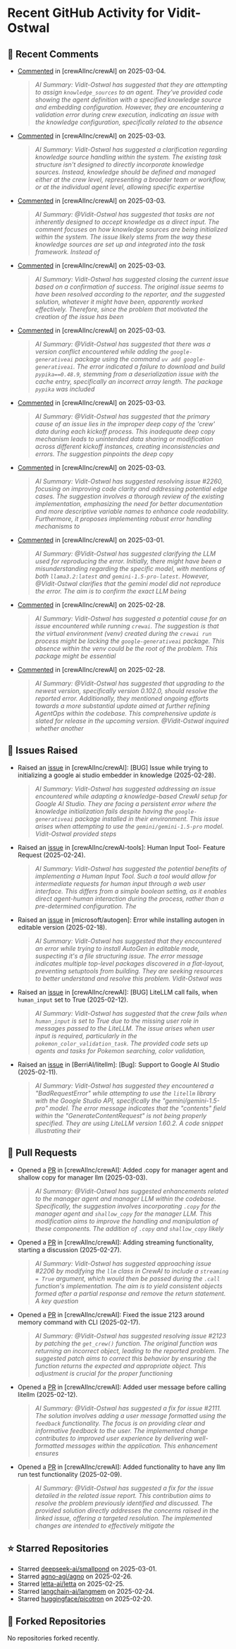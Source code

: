 # Recent GitHub Activity for Vidit-Ostwal

## 💬 Recent Comments
- [Commented](https://github.com/crewAIInc/crewAI/issues/2233#issuecomment-2696062734) in [crewAIInc/crewAI] on 2025-03-04.
  > *AI Summary: Vidit-Ostwal has suggested that they are attempting to assign `knowledge_sources` to an agent. They've provided code showing the agent definition with a specified knowledge source and embedding configuration. However, they are encountering a validation error during crew execution, indicating an issue with the knowledge configuration, specifically related to the absence*
- [Commented](https://github.com/crewAIInc/crewAI/issues/2233#issuecomment-2695213518) in [crewAIInc/crewAI] on 2025-03-03.
  > *AI Summary: Vidit-Ostwal has suggested a clarification regarding knowledge source handling within the system. The existing task structure isn't designed to directly incorporate knowledge sources. Instead, knowledge should be defined and managed either at the crew level, representing a broader team or workflow, or at the individual agent level, allowing specific expertise*
- [Commented](https://github.com/crewAIInc/crewAI/issues/2234#issuecomment-2695204872) in [crewAIInc/crewAI] on 2025-03-03.
  > *AI Summary: @Vidit-Ostwal has suggested that tasks are not inherently designed to accept knowledge as a direct input. The comment focuses on how knowledge sources are being initialized within the system. The issue likely stems from the way these knowledge sources are set up and integrated into the task framework. Instead of*
- [Commented](https://github.com/crewAIInc/crewAI/issues/2255#issuecomment-2695052968) in [crewAIInc/crewAI] on 2025-03-03.
  > *AI Summary: Vidit-Ostwal has suggested closing the current issue based on a confirmation of success. The original issue seems to have been resolved according to the reporter, and the suggested solution, whatever it might have been, apparently worked effectively. Therefore, since the problem that motivated the creation of the issue has been*
- [Commented](https://github.com/crewAIInc/crewAI/issues/2255#issuecomment-2695021426) in [crewAIInc/crewAI] on 2025-03-03.
  > *AI Summary: @Vidit-Ostwal has suggested that there was a version conflict encountered while adding the `google-generativeai` package using the command `uv add google-generativeai`. The error indicated a failure to download and build `pypika==0.48.9`, stemming from a deserialization issue with the cache entry, specifically an incorrect array length. The package `pypika` was included*
- [Commented](https://github.com/crewAIInc/crewAI/issues/2260#issuecomment-2694784308) in [crewAIInc/crewAI] on 2025-03-03.
  > *AI Summary: @Vidit-Ostwal has suggested that the primary cause of an issue lies in the improper deep copy of the 'crew' data during each kickoff process. This inadequate deep copy mechanism leads to unintended data sharing or modification across different kickoff instances, creating inconsistencies and errors. The suggestion pinpoints the deep copy*
- [Commented](https://github.com/crewAIInc/crewAI/pull/2265#issuecomment-2694771952) in [crewAIInc/crewAI] on 2025-03-03.
  > *AI Summary: Vidit-Ostwal has suggested resolving issue #2260, focusing on improving code clarity and addressing potential edge cases. The suggestion involves a thorough review of the existing implementation, emphasizing the need for better documentation and more descriptive variable names to enhance code readability. Furthermore, it proposes implementing robust error handling mechanisms to*
- [Commented](https://github.com/crewAIInc/crewAI/issues/2241#issuecomment-2692131547) in [crewAIInc/crewAI] on 2025-03-01.
  > *AI Summary: @Vidit-Ostwal has suggested clarifying the LLM used for reproducing the error. Initially, there might have been a misunderstanding regarding the specific model, with mentions of both `llama3.2:latest` and `gemini-1.5-pro-latest`. However, @Vidit-Ostwal clarifies that the gemini model did not reproduce the error. The aim is to confirm the exact LLM being*
- [Commented](https://github.com/crewAIInc/crewAI/issues/2255#issuecomment-2691135574) in [crewAIInc/crewAI] on 2025-02-28.
  > *AI Summary: Vidit-Ostwal has suggested a potential cause for an issue encountered while running `crewai`. The suggestion is that the virtual environment (venv) created during the `crewai run` process might be lacking the `google-generativeai` package. This absence within the venv could be the root of the problem. This package might be essential*
- [Commented](https://github.com/crewAIInc/crewAI/issues/2102#issuecomment-2689849315) in [crewAIInc/crewAI] on 2025-02-28.
  > *AI Summary: @Vidit-Ostwal has suggested that upgrading to the newest version, specifically version 0.102.0, should resolve the reported error. Additionally, they mentioned ongoing efforts towards a more substantial update aimed at further refining AgentOps within the codebase. This comprehensive update is slated for release in the upcoming version. @Vidit-Ostwal inquired whether another*

## 🐛 Issues Raised
- Raised an [issue](https://github.com/crewAIInc/crewAI/issues/2255) in [crewAIInc/crewAI]: [BUG] Issue while trying to initializing a google ai studio embedder in knowledge (2025-02-28).
  > *AI Summary: Vidit-Ostwal has suggested addressing an issue encountered while adapting a knowledge-based CrewAI setup for Google AI Studio. They are facing a persistent error where the knowledge initialization fails despite having the `google-generativeai` package installed in their environment. This issue arises when attempting to use the `gemini/gemini-1.5-pro` model. Vidit-Ostwal provided steps*
- Raised an [issue](https://github.com/crewAIInc/crewAI-tools/issues/223) in [crewAIInc/crewAI-tools]: Human Input Tool- Feature Request (2025-02-24).
  > *AI Summary: Vidit-Ostwal has suggested the potential benefits of implementing a Human Input Tool. Such a tool would allow for intermediate requests for human input through a web user interface. This differs from a simple boolean setting, as it enables direct agent-human interaction during the process, rather than a pre-determined configuration. The*
- Raised an [issue](https://github.com/microsoft/autogen/issues/5591) in [microsoft/autogen]: Error while installing autogen in editable version (2025-02-18).
  > *AI Summary: Vidit-Ostwal has suggested that they encountered an error while trying to install AutoGen in editable mode, suspecting it's a file structuring issue. The error message indicates multiple top-level packages discovered in a flat-layout, preventing setuptools from building. They are seeking resources to better understand and resolve this problem. Vidit-Ostwal was*
- Raised an [issue](https://github.com/crewAIInc/crewAI/issues/2111) in [crewAIInc/crewAI]: [BUG] LiteLLM call fails, when `human_input` set to True (2025-02-12).
  > *AI Summary: Vidit-Ostwal has suggested that the crew fails when `human_input` is set to True due to the missing user role in messages passed to the LiteLLM. The issue arises when user input is required, particularly in the `pokemon_color_validation_task`. The provided code sets up agents and tasks for Pokemon searching, color validation,*
- Raised an [issue](https://github.com/BerriAI/litellm/issues/8467) in [BerriAI/litellm]: [Bug]: Support to Google AI Studio (2025-02-11).
  > *AI Summary: Vidit-Ostwal has suggested they encountered a "BadRequestError" while attempting to use the `litellm` library with the Google Studio API, specifically the "gemini/gemini-1.5-pro" model. The error message indicates that the "contents" field within the "GenerateContentRequest" is not being properly specified. They are using LiteLLM version 1.60.2. A code snippet illustrating their*

## 🚀 Pull Requests
- Opened a [PR](https://github.com/crewAIInc/crewAI/pull/2265) in [crewAIInc/crewAI]: Added .copy for manager agent and shallow copy for manager llm (2025-03-03).
  > *AI Summary: @Vidit-Ostwal has suggested enhancements related to the manager agent and manager LLM within the codebase. Specifically, the suggestion involves incorporating `.copy` for the manager agent and `shallow_copy` for the manager LLM. This modification aims to improve the handling and manipulation of these components. The addition of `.copy` and `shallow_copy` likely*
- Opened a [PR](https://github.com/crewAIInc/crewAI/pull/2247) in [crewAIInc/crewAI]: Adding streaming functionality, starting a discussion (2025-02-27).
  > *AI Summary: Vidit-Ostwal has suggested approaching issue #2206 by modifying the `llm` class in CrewAI to include a `streaming = True` argument, which would then be passed during the `.call` function's implementation. The aim is to yield consistent objects formed after a partial response and remove the return statement. A key question*
- Opened a [PR](https://github.com/crewAIInc/crewAI/pull/2155) in [crewAIInc/crewAI]: Fixed the issue 2123 around memory command with CLI (2025-02-17).
  > *AI Summary: @Vidit-Ostwal has suggested resolving issue #2123 by patching the `get_crew()` function. The original function was returning an incorrect object, leading to the reported problem. The suggested patch aims to correct this behavior by ensuring the function returns the expected and appropriate object. This adjustment is crucial for the proper functioning*
- Opened a [PR](https://github.com/crewAIInc/crewAI/pull/2112) in [crewAIInc/crewAI]: Added user message before calling litellm (2025-02-12).
  > *AI Summary: @Vidit-Ostwal has suggested a fix for issue #2111. The solution involves adding a user message formatted using the `feedback` functionality. The focus is on providing clear and informative feedback to the user. The implemented change contributes to improved user experience by delivering well-formatted messages within the application. This enhancement ensures*
- Opened a [PR](https://github.com/crewAIInc/crewAI/pull/2071) in [crewAIInc/crewAI]: Added functionality to have any llm run test functionality (2025-02-09).
  > *AI Summary: @Vidit-Ostwal has suggested a fix for the issue detailed in the related issue report. This contribution aims to resolve the problem previously identified and discussed. The provided solution directly addresses the concerns raised in the linked issue, offering a targeted resolution. The implemented changes are intended to effectively mitigate the*

## ⭐ Starred Repositories
- Starred [deepseek-ai/smallpond](https://github.com/deepseek-ai/smallpond) on 2025-03-01.
- Starred [agno-agi/agno](https://github.com/agno-agi/agno) on 2025-02-26.
- Starred [letta-ai/letta](https://github.com/letta-ai/letta) on 2025-02-25.
- Starred [langchain-ai/langmem](https://github.com/langchain-ai/langmem) on 2025-02-24.
- Starred [huggingface/picotron](https://github.com/huggingface/picotron) on 2025-02-20.

## 🍴 Forked Repositories
No repositories forked recently.
